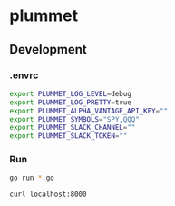 plummet
=======

## Development

### .envrc

```bash
export PLUMMET_LOG_LEVEL=debug
export PLUMMET_LOG_PRETTY=true
export PLUMMET_ALPHA_VANTAGE_API_KEY=""
export PLUMMET_SYMBOLS="SPY,QQQ"
export PLUMMET_SLACK_CHANNEL=""
export PLUMMET_SLACK_TOKEN=""
```

### Run

```bash
go run *.go
```

`curl localhost:8000`
